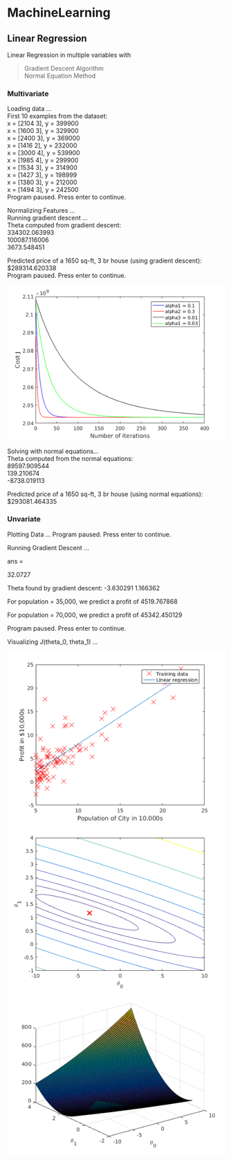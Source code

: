 # MachineLearning

## Linear Regression
Linear Regression in multiple variables with
> Gradient Descent Algorithm  
> Normal Equation Method

### Multivariate

Loading data ...  
First 10 examples from the dataset:   
 x = [2104 3], y = 399900   
 x = [1600 3], y = 329900   
 x = [2400 3], y = 369000   
 x = [1416 2], y = 232000   
 x = [3000 4], y = 539900   
 x = [1985 4], y = 299900   
 x = [1534 3], y = 314900   
 x = [1427 3], y = 198999   
 x = [1380 3], y = 212000   
 x = [1494 3], y = 242500   
Program paused. Press enter to continue.  

Normalizing Features ...  
Running gradient descent ...  
Theta computed from gradient descent:   
 334302.063993   
 100087.116006   
 3673.548451   

Predicted price of a 1650 sq-ft, 3 br house (using gradient descent):  
 $289314.620338  
Program paused. Press enter to continue.  

<script>
Experimenting with Learning Rate...
The best learning rate observed:
 Alpha: 0.300000 
Theta computed from the best learning rate on gradient descent: 
 340412.659574 
 110631.050279 
 -6649.474271 
Predicted price of a 1650 sq-ft, 3 br house (using gradient descent on best learning rate):
 $293081.464335
Program paused. Press enter to continue.
</script>
![Data](results/alphaExperiment.png)

Solving with normal equations...  
Theta computed from the normal equations:   
 89597.909544   
 139.210674   
 -8738.019113   

Predicted price of a 1650 sq-ft, 3 br house (using normal equations):  
 $293081.464335  

### Unvariate

Plotting Data ...
Program paused. Press enter to continue.

Running Gradient Descent ...

ans =

   32.0727

Theta found by gradient descent:
-3.630291
1.166362 

For population = 35,000, we predict a profit of
4519.767868

For population = 70,000, we predict a profit of
45342.450129

Program paused. Press enter to continue.

Visualizing J(theta_0, theta_1) ...

![Data](results/data.png)
![Cost Function](results/costFunc.png)
![Cost Function Contour](results/costContour.png)
